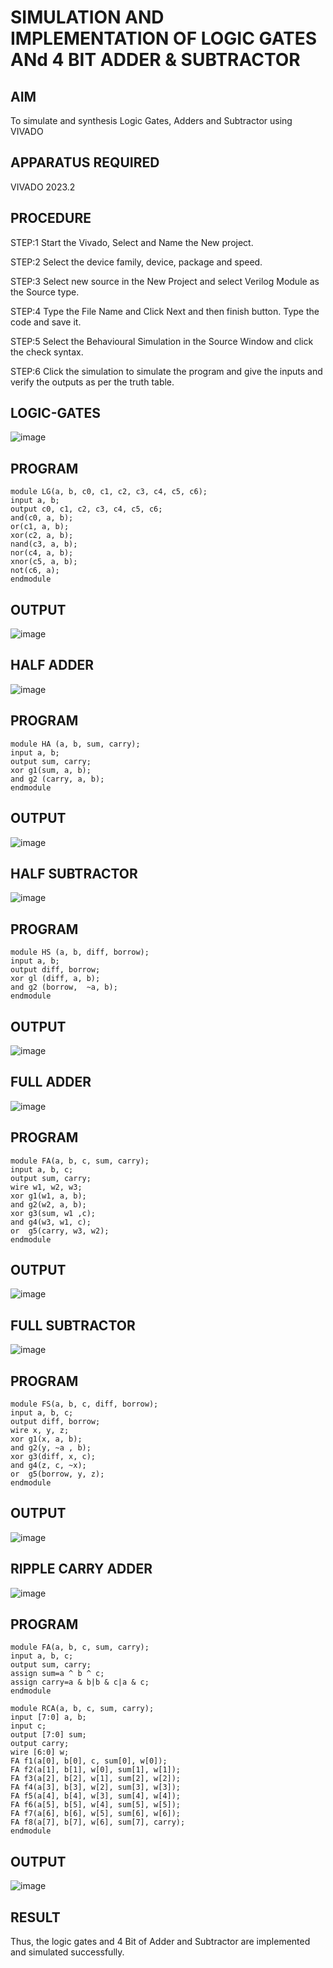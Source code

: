 # SIMULATION AND IMPLEMENTATION OF LOGIC GATES ANd 4 BIT ADDER & SUBTRACTOR 

## AIM
To simulate and synthesis Logic Gates, Adders and Subtractor using VIVADO

## APPARATUS REQUIRED
VIVADO 2023.2

## PROCEDURE
 STEP:1 Start the Vivado, Select and Name the New project.
 
 STEP:2 Select the device family, device, package and speed.
 
 STEP:3 Select new source in the New Project and select Verilog Module as the Source type.

 STEP:4 Type the File Name and Click Next and then finish button. Type the code and save it.

 STEP:5 Select the Behavioural Simulation in the Source Window and click the check syntax.

 STEP:6 Click the simulation to simulate the program and give the inputs and verify the outputs as per the truth table.

## LOGIC-GATES
![image](https://github.com/Sricharumathy/HDL-Programming/assets/159044760/82dcd0f0-6349-431d-9e34-0358e3ae1773)

## PROGRAM
```
module LG(a, b, c0, c1, c2, c3, c4, c5, c6);
input a, b;
output c0, c1, c2, c3, c4, c5, c6;
and(c0, a, b);
or(c1, a, b);
xor(c2, a, b);
nand(c3, a, b);  
nor(c4, a, b);
xnor(c5, a, b);
not(c6, a);
endmodule
```
## OUTPUT
![image](https://github.com/Sricharumathy/HDL-Programming/assets/159044760/ebcf71dc-a933-4321-9acd-0755217bb27d)

## HALF ADDER
![image](https://github.com/Sricharumathy/HDL-Programming/assets/159044760/71407301-2078-4778-b822-4154f739fe4d)

## PROGRAM
```
module HA (a, b, sum, carry);
input a, b;
output sum, carry;
xor g1(sum, a, b); 
and g2 (carry, a, b);
endmodule
```

## OUTPUT
![image](https://github.com/Sricharumathy/HDL-Programming/assets/159044760/d398bc14-f3d7-457c-96c3-0f62205fea17)

## HALF SUBTRACTOR
![image](https://github.com/Sricharumathy/HDL-Programming/assets/159044760/bdc11a7c-42cf-4cb8-8d7a-e0798e892955)

## PROGRAM
```
module HS (a, b, diff, borrow);
input a, b;
output diff, borrow;
xor gl (diff, a, b); 
and g2 (borrow,  ~a, b);
endmodule
```

## OUTPUT
![image](https://github.com/Sricharumathy/HDL-Programming/assets/159044760/d20b079f-2393-4d1f-ab82-e820b0b35f57)

## FULL ADDER
![image](https://github.com/Sricharumathy/HDL-Programming/assets/159044760/afb2a790-069c-437a-aada-77b470ff5956)

## PROGRAM
```
module FA(a, b, c, sum, carry);
input a, b, c;
output sum, carry;
wire w1, w2, w3;
xor g1(w1, a, b);
and g2(w2, a, b);
xor g3(sum, w1 ,c);
and g4(w3, w1, c);
or  g5(carry, w3, w2);
endmodule
```
## OUTPUT
![image](https://github.com/Sricharumathy/HDL-Programming/assets/159044760/681e6140-291b-4c05-8fe0-e390cf90b319)

## FULL SUBTRACTOR
![image](https://github.com/Sricharumathy/HDL-Programming/assets/159044760/8741381a-a75e-43fe-99a8-2c93119e6e4d)

## PROGRAM
```
module FS(a, b, c, diff, borrow);
input a, b, c;
output diff, borrow;
wire x, y, z;
xor g1(x, a, b);
and g2(y, ~a , b);
xor g3(diff, x, c);
and g4(z, c, ~x);
or  g5(borrow, y, z);
endmodule
```

## OUTPUT
![image](https://github.com/Sricharumathy/HDL-Programming/assets/159044760/66b1cb39-57c7-4006-a82b-f2a6458ba42f)

## RIPPLE CARRY ADDER
![image](https://github.com/Sricharumathy/HDL-Programming/assets/159044760/bc98a322-11d7-47e4-a8ca-1d3ddfd4adca)

## PROGRAM
```
module FA(a, b, c, sum, carry);
input a, b, c;
output sum, carry;
assign sum=a ^ b ^ c;
assign carry=a & b|b & c|a & c;
endmodule

module RCA(a, b, c, sum, carry);
input [7:0] a, b;
input c;
output [7:0] sum;
output carry;
wire [6:0] w;
FA f1(a[0], b[0], c, sum[0], w[0]);
FA f2(a[1], b[1], w[0], sum[1], w[1]);
FA f3(a[2], b[2], w[1], sum[2], w[2]);
FA f4(a[3], b[3], w[2], sum[3], w[3]);
FA f5(a[4], b[4], w[3], sum[4], w[4]);
FA f6(a[5], b[5], w[4], sum[5], w[5]);
FA f7(a[6], b[6], w[5], sum[6], w[6]);
FA f8(a[7], b[7], w[6], sum[7], carry);
endmodule
```

## OUTPUT
![image](https://github.com/Sricharumathy/HDL-Programming/assets/159044760/6c5666c4-fd23-4460-b1eb-9e8bdf7ff854)

## RESULT
Thus, the logic gates and 4 Bit of Adder and Subtractor are implemented and simulated successfully.
                      






















